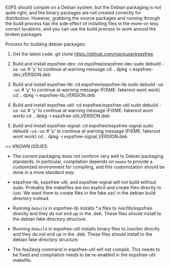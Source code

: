 ESPS should compile on a Debian system, but the Debian packaging is not
quite right, and the binary packages are not created correctly for
distribution. However, grabbing the source packages and running through
the build process has the side effect of installing files in the more-or-less
correct locations, and you can use the build process to work around the
broken packages.

Process for building debian packages:

1. Get the latest code:
    git clone https://github.com/rsprouse/espsfree

1. Build and install espsfree-dev:
    cd espsfree/espsfree-dev
    sudo debuild -us -uc     # 'y' to continue at warning message
    cd ..
    dpkg -i espsfree-dev_VERSION.deb 

1. Build and install espsfree-lib:
    cd espsfree/espsfree-lib
    sudo debuild -us -uc    # 'y' to continue at warning message (FIXME: fakeroot wont work)
    cd ..
    dpkg -i espsfree-lib_VERSION.deb 

1. Build and install espsfree-util:
    cd espsfree/espsfree-util
    sudo debuild -us -uc    # 'y' to continue at warning message (FIXME: fakeroot wont work)
    cd ..
    dpkg -i espsfree-util_VERSION.deb 

1. Build and install espsfree-signal:
    cd espsfree/espsfree-signal
    sudo debuild -us -uc     # 'y' to continue at warning message (FIXME: fakeroot wont work)
    cd ..
    dpkg -i espsfree-signal_VERSION.deb 

== KNOWN ISSUES:

- The current packaging does not conform very well to Debian
packaging standards. In particular, compilation depends on `emake` to provide
a customized environment for compiling, and this customization should be
done in a more standard way.

- espsfree-lib, espsfree-util, and espsfree-signal will not build without sudo.
Probably the makefiles are too explicit and create files directly in /usr.
We want them to create files in the fake usr/ in the debian build directory
instead.

- Running `debuild` in espsfree-lib installs *.a files to /usr/lib/espsfree
directly and they do not end up in the .deb. These files should install to
the debian fake directory structure.

- Running `debuild` in espsfree-util installs binary files to /usr/bin
directly and they do not end up in the .deb. These files should install to
the debian fake directory structure.

- The fea2esig command in espsfree-util will not compile. This needs to be
fixed and compilation needs to be re-enabled in the espsfree-util makefile.

